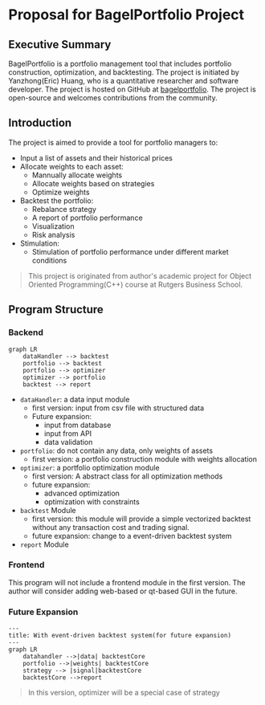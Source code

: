 # Proposal for BagelPortfolio Project

## Executive Summary

BagelPortfolio is a portfolio management tool that includes portfolio construction, optimization, and backtesting. The project is initiated by Yanzhong(Eric) Huang, who is a quantitative researcher and software developer. The project is hosted on GitHub at [bagelportfolio](https://github.com/bagelquant/bagelportfolio). The project is open-source and welcomes contributions from the community.

## Introduction

The project is aimed to provide a tool for portfolio managers to:

- Input a list of assets and their historical prices
- Allocate weights to each asset:
    - Mannually allocate weights
    - Allocate weights based on strategies
    - Optimize weights
- Backtest the portfolio:
    - Rebalance strategy
    - A report of portfolio performance
    - Visualization
    - Risk analysis
- Stimulation:
    - Stimulation of portfolio performance under different market conditions

> This project is originated from author's academic project for Object Oriented Programming(C++) course at Rutgers Business School. 

## Program Structure

### Backend

```mermaid
graph LR
    dataHandler --> backtest
    portfolio --> backtest
    portfolio --> optimizer
    optimizer --> portfolio
    backtest --> report
```

- `dataHandler`: a data input module
    - first version: input from csv file with structured data
    - Future expansion:
        - input from database
        - input from API
        - data validation
- `portfolio`: do not contain any data, only weights of assets
    - first version: a portfolio construction module with weights allocation
- `optimizer`: a portfolio optimization module
    - first version: A abstract class for all optimization methods
    - future expansion:
        - advanced optimization
        - optimization with constraints
- `backtest` Module
    - first version: this module will provide a simple vectorized backtest without any transaction cost and trading signal.
    - future expansion: change to a event-driven backtest system
- `report` Module

### Frontend

This program will not include a frontend module in the first version. The author will consider adding web-based or qt-based GUI in the future.

### Future Expansion

```mermaid
---
title: With event-driven backtest system(for future expansion)
---
graph LR
    datahandler -->|data| backtestCore
    portfolio -->|weights| backtestCore
    strategy --> |signal|backtestCore
    backtestCore -->report
```
> In this version, optimizer will be a special case of strategy

